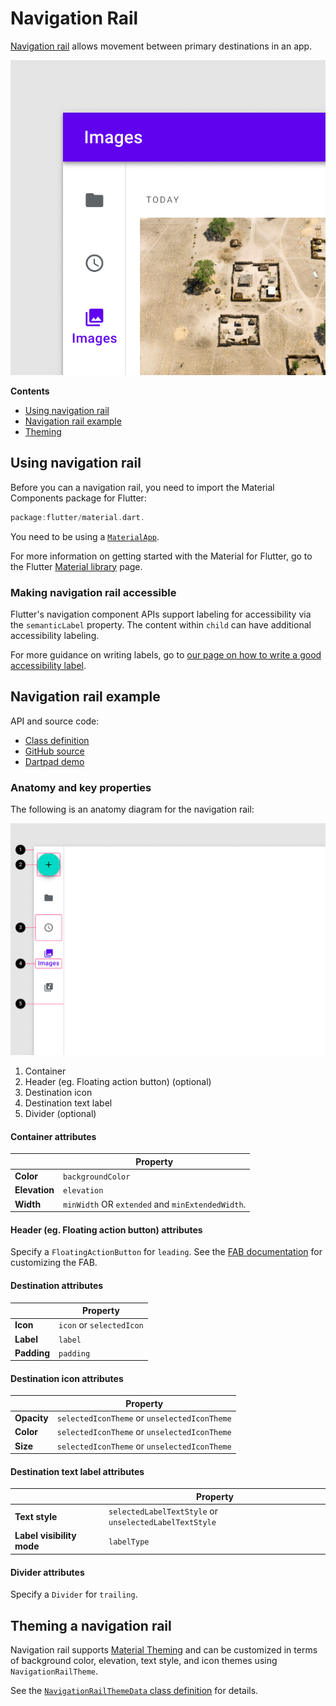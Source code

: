 <!--docs:
title: "Navigation Rail"
layout: detail
section: components
excerpt: "Navigation rails provide ergonomic movement between primary destinations in apps running on a large screen device"
iconId: navigation_rail
path: /catalog/navigation-rail/
-->

# Navigation Rail

[Navigation rail](https://material.io/components/navigation-rail/#) allows
movement between primary destinations in an app.

![The navigation rail container is 72 dp wide by default.](assets/nav_rail/navigation-rail-default.png)

**Contents**

*   [Using navigation rail](#using-navigation-rail)
*   [Navigation rail example](#navigation-rail-example)
*   [Theming](#theming-a-navigation-rail)

## Using navigation rail

Before you can a navigation rail, you need to import the Material Components package for Flutter:

```dart
package:flutter/material.dart.
```

You need to be using a [`MaterialApp`](https://api.flutter.dev/flutter/material/MaterialApp-class.html).

For more information on getting started with the Material for Flutter, go to the Flutter [Material library](https://api.flutter.dev/flutter/material/material-library.html) page.

### Making navigation rail accessible

Flutter's navigation component APIs support labeling for accessibility via the `semanticLabel` property. The content within `child` can have additional accessibility labeling.

For more guidance on writing labels, go to [our page on how to write a good accessibility label](https://material.io/design/usability/accessibility.html#writing).

## Navigation rail example

API and source code:

- [Class definition](https://api.flutter.dev/flutter/material/NavigationRail-class.html)
- [GitHub source](https://github.com/flutter/flutter/blob/master/packages/flutter/lib/src/material/navigation_rail.dart)
- [Dartpad demo](https://api.flutter.dev/flutter/material/NavigationRail-class.html#material.NavigationRail.1)

### Anatomy and key properties

The following is an anatomy diagram for the navigation rail:

![Navigation rail anatomy diagram](assets/nav_rail/navigation-rail-anatomy.png)

1.  Container
2.  Header (eg. Floating action button) (optional)
3.  Destination icon
4.  Destination text label
5.  Divider (optional)

#### Container attributes

| &nbsp; | Property |
| --- | --- |
**Color**     | `backgroundColor`
**Elevation** | `elevation`
**Width** | `minWidth` OR `extended` and `minExtendedWidth`.

#### Header (eg. Floating action button) attributes

Specify a `FloatingActionButton` for `leading`. See the
[FAB documentation](https://github.com/material-components/material-components-flutter/blob/develop/docs/components/fab.md)
for customizing the FAB.

#### Destination attributes
| &nbsp; | Property |
| --- | --- |
**Icon** | `icon` or `selectedIcon`
**Label** | `label`
**Padding** | `padding`

#### Destination icon attributes

| &nbsp; | Property |
| --- | --- |
**Opacity** | `selectedIconTheme` or `unselectedIconTheme`
**Color** | `selectedIconTheme` or `unselectedIconTheme`
**Size** | `selectedIconTheme` or `unselectedIconTheme`

#### Destination text label attributes

| &nbsp; | Property |
| --- | --- |
**Text style** | `selectedLabelTextStyle` or `unselectedLabelTextStyle`
**Label visibility mode** | `labelType`

#### Divider attributes

Specify a `Divider` for `trailing`.

## Theming a navigation rail

Navigation rail supports
[Material Theming](https://material.io/components/navigation-rail#theming) and
can be customized in terms of background color, elevation, text style, and icon themes using `NavigationRailTheme`.

See the [`NavigationRailThemeData` class definition](https://api.flutter.dev/flutter/material/NavigationRailThemeData-class.html) for details.

